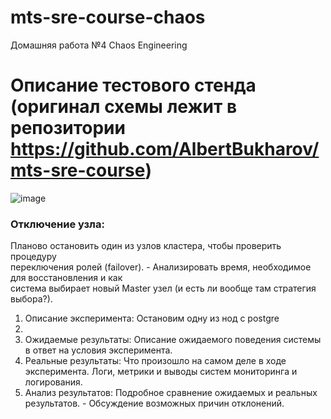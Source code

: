 # mts-sre-course-chaos
Домашняя работа №4 Chaos Engineering
# Описание тестового стенда (оригинал схемы лежит в репозитории https://github.com/AlbertBukharov/mts-sre-course)
![image](https://github.com/AlbertBukharov/mts-sre-course-chaos/assets/81142061/e3d5fa8a-e7d8-430d-8bf7-90faf9029018)

### Отключение узла: 
Планово остановить один из узлов кластера, чтобы проверить процедуру  
переключения ролей (failover). - Анализировать время, необходимое для восстановления и как  
система выбирает новый Master узел (и есть ли вообще там стратегия выбора?).  

1. Описание эксперимента:
  Остановим одну из нод с postgre
2. 
3. Ожидаемые результаты: Описание ожидаемого поведения системы в ответ
на условия эксперимента.
4. Реальные результаты: Что произошло на самом деле в ходе эксперимента.
Логи, метрики и выводы систем мониторинга и логирования.
5. Анализ результатов: Подробное сравнение ожидаемых и реальных
результатов. - Обсуждение возможных причин отклонений.
